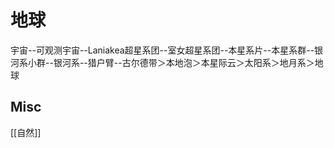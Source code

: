 # 地球


宇宙--可观测宇宙--Laniakea超星系团--室女超星系团--本星系片--本星系群--银河系小群--银河系--猎户臂--古尔德带＞本地泡＞本星际云＞太阳系＞地月系＞地球



## Misc

[[自然]]


